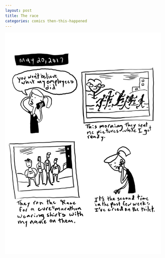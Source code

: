 ```yaml
---
layout: post
title: The race
categories: comics then-this-happened
---
```

![the race](/public/images/may-20-2017-comic.png)

